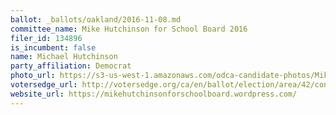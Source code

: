 ```yaml
---
ballot: _ballots/oakland/2016-11-08.md
committee_name: Mike Hutchinson for School Board 2016
filer_id: 134896
is_incumbent: false
name: Michael Hutchinson
party_affiliation: Democrat
photo_url: https://s3-us-west-1.amazonaws.com/odca-candidate-photos/Mike-Hutchinson.png
votersedge_url: http://votersedge.org/ca/en/ballot/election/area/42/contests/contest/13218/candidate/130700?&county=Alameda%20County&election_authority_id=1
website_url: https://mikehutchinsonforschoolboard.wordpress.com/
---
```

